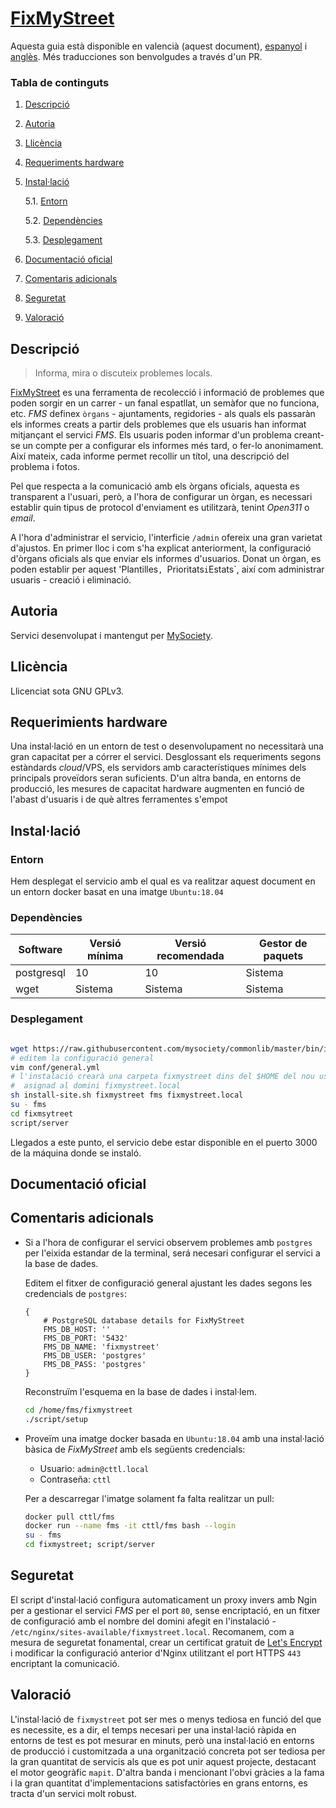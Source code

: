 # [FixMyStreet](https://fixmystreet.org)

Aquesta guia està disponible en valencià (aquest document), [espanyol](../README.md) i [anglès](en.md). Més traducciones son benvolgudes a través d'un PR.


### Tabla de continguts
1. [ Descripció ](#desc)
2. [ Autoria ](#authorship)
3. [ Llicència ](#license)
4. [ Requeriments hardware ](#reqs)
5. [ Instal·lació ](#install)

	5.1. [ Entorn ](#env) 
	
	5.2. [ Dependències ](#deps)
	
	5.3. [ Desplegament ](#deploy)

	
6. [ Documentació oficial ](#docs)
7. [ Comentaris adicionals ](#comms)
8. [ Seguretat ](#sec)
9. [ Valoració ](#val)

<a name="desc"></a>
## Descripció

> Informa, mira o discuteix problemes locals.


[FixMyStreet](https://fixmystreet.org) es una ferramenta de recolecció i informació de problemes
que poden sorgir en un carrer - un fanal espatllat, un semàfor que no funciona, etc.
_FMS_ definex `òrgans` - ajuntaments, regidories - als quals els passaràn els informes
creats a partir dels problemes que els usuaris han informat mitjançant el servici _FMS_. 
Els usuaris poden informar d'un problema creant-se un compte per a configurar els informes
més tard, o fer-lo anonimament. Així mateix, cada informe permet recollir un títol,
una descripció del problema i fotos.

Pel que respecta a la comunicació amb els òrgans oficials, aquesta es transparent a l'usuari,
però, a l'hora de configurar un òrgan, es necessari establir quin tipus
de protocol d'enviament es utilitzarà, tenint _Open311_ o _email_.

A l'hora d'administrar el servicio, l'interficie `/admin` ofereix una gran varietat d'ajustos.
En primer lloc i com s'ha explicat anteriorment, la configuració d'òrgans oficials als que enviar els informes d'usuarios.
Donat un òrgan, es poden establir per aquest 'Plantilles`, `Prioritats` i `Estats`, així com administrar usuaris - creació i eliminació.



<a name="authorship"></a>
## Autoria

Servici desenvolupat i mantengut per [MySociety](https://www.mysociety.org/about/).
<a name="license"></a>
## Llicència
Llicenciat sota GNU GPLv3.
<a name="reqs"></a>
## Requerimients hardware

Una instal·lació en un entorn de test o desenvolupament no necessitarà una gran capacitat
per a córrer el servici. Desglossant els requeriments segons estàndards _cloud_/VPS,
els servidors amb característiques mínimes dels principals proveïdors seran suficients.
D'un altra banda, en entorns de producció, les mesures de capacitat hardware augmenten en funció
de l'abast d'usuaris i de què altres ferramentes s'empot

<a name="install"></a>
## Instal·lació
<a name="env"></a>
### Entorn
Hem desplegat el servicio amb el qual es va realitzar aquest document en un entorn
docker basat en una imatge `Ubuntu:18.04`

<a name="deps"></a>
### Dependències

|Software|Versió mínima| Versió recomendada|Gestor de paquets|
|-----|----|------|------|
|postgresql|10|10|Sistema|
|wget|Sistema|Sistema|Sistema|

<a name="deploy"></a>
### Desplegament
```bash

wget https://raw.githubusercontent.com/mysociety/commonlib/master/bin/install-site.sh
# editem la configuració general 
vim conf/general.yml
# l'instalació crearà una carpeta fixmystreet dins del $HOME del nou usuari fms
#  asignad al domini fixmystreet.local
sh install-site.sh fixmystreet fms fixmystreet.local
su - fms
cd fixmsytreet
script/server
```
Llegados a este punto, el servicio debe estar disponible en el puerto 3000 de la máquina donde se instaló.
<a name="docs"></a>
## Documentació oficial
<a name="comms"></a>
## Comentaris adicionals
<a name="sec"></a>
- Si a l'hora de configurar el servici observem problemes amb `postgres` per l'eixida
estandar de la terminal, será necesari configurar el servici a la base de dades.

    
    Editem el fitxer de configuració general ajustant les dades segons les credencials de `postgres`:
    
    ```vim
    {
        # PostgreSQL database details for FixMyStreet
        FMS_DB_HOST: ''
        FMS_DB_PORT: '5432'
        FMS_DB_NAME: 'fixmystreet'
        FMS_DB_USER: 'postgres'
        FMS_DB_PASS: 'postgres'
    }
    ```
    Reconstruïm l'esquema en la base de dades i instal·lem.
    ```bash
    cd /home/fms/fixmystreet
    ./script/setup
    ```

-  Proveïm una imatge docker basada en `Ubuntu:18.04` amb una instal·lació bàsica
de _FixMyStreet_ amb els següents credencials:

    - Usuario: `admin@cttl.local`
    - Contraseña: `cttl`
   
    Per a descarregar l'imatge solament fa falta realitzar un pull: 
    ```bash
    docker pull cttl/fms
    docker run --name fms -it cttl/fms bash --login
    su - fms
    cd fixmystreet; script/server
    ```

## Seguretat
<a name="val"></a>

El script d'instal·lació configura automaticament un proxy invers amb Ngin per a 
gestionar el servici _FMS_ per el port `80`, sense encriptació, en un fitxer
de configuració amb el nombre del domini afegit en l'instalació -
`/etc/nginx/sites-available/fixmystreet.local`. Recomanem, com a mesura de seguretat fonamental,
crear un certificat gratuit de [Let's Encrypt](https://letsencrypt.org) i modificar la configuració
anterior d'Nginx utilitzant el port HTTPS `443` encriptant la comunicació.

## Valoració

L'instal·lació de `fixmystreet` pot ser mes o menys tediosa en funció del que es necessite,
es a dir, el temps necesari per una instal·lació ràpida en entorns de test es pot
mesurar en minuts, però una instal·lació en entorns de producció i customitzada a una organització concreta
pot ser tediosa per la gran quantitat de servicis als que es pot unir aquest projecte, destacant
el motor geogràfic `mapit`. D'altra banda i mencionant l'obvi gràcies a la fama
i la gran quantitat d'implementacions satisfactòries en grans entorns, es tracta
d'un servici molt robust.


